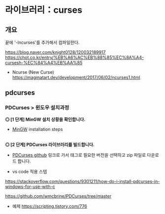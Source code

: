# 라이브러리：curses

## 개요

끝에 '-lncurses'를 추가해서 컴파일한다.

https://blog.naver.com/knight0128/120032189917
https://chot.co.kr/entry/%EB%A6%AC%EB%88%85%EC%8A%A4-cursesh-%EC%84%A4%EB%AA%85

- Ncurse (New Curse)
  https://magmatart.dev/development/2017/06/02/ncurses1.html

## pdcurses

### PDCurses > 윈도우 설치과정

<b>◎ [1 단계] MinGW 설치 상황을 확인합니다.</b>

- [MinGW](https://code.visualstudio.com/docs/languages/cpp#_example-install-mingwx64) installation steps

<br />
<b>◎ [2 단계] PDCurses 라이브러리를 빌드합니다.</b>

- [PDCurses github](https://github.com/wmcbrine/PDCurses)
  링크로 가서 태그로 필요한 버전을 선택하고 zip 파일로 다운로드 합니다.

- vs code 적용 스텝

https://stackoverflow.com/questions/9301211/how-do-i-install-pdcurses-in-windows-for-use-with-c

https://github.com/wmcbrine/PDCurses/tree/master

- 예제
  https://scripting.tistory.com/776

